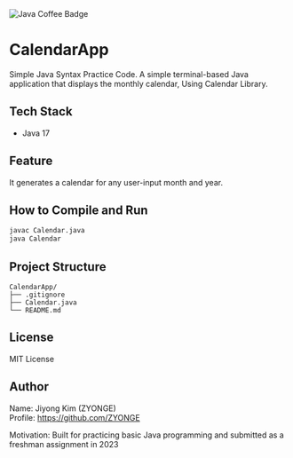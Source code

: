 <div>   
    <img src="https://img.shields.io/badge/Java-ED8B00?style=for-the-badge&logo=coffeescript&logoColor=white" alt="Java Coffee Badge" />
</div>

# CalendarApp

Simple Java Syntax Practice Code.
A simple terminal-based Java application that displays the monthly calendar, Using Calendar Library.

## Tech Stack
- Java 17

## Feature

It generates a calendar for any user-input month and year.

## How to Compile and Run
```bash
javac Calendar.java
java Calendar
```

## Project Structure

```
CalendarApp/
├── .gitignore
├── Calendar.java
└── README.md
```

## License
MIT License

## Author
Name: Jiyong Kim (ZYONGE)  
Profile: https://github.com/ZYONGE  

Motivation: Built for practicing basic Java programming and submitted as a freshman assignment in 2023
